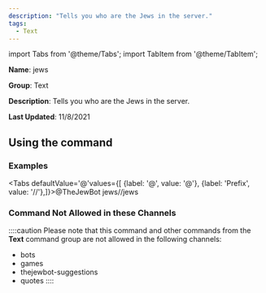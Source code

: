 ```yaml
---
description: "Tells you who are the Jews in the server."
tags:
  - Text
---
```

import Tabs from '@theme/Tabs';
import TabItem from '@theme/TabItem';

**Name**: jews

**Group**: Text

**Description**: Tells you who are the Jews in the server.

**Last Updated**: 11/8/2021

## Using the command

### Examples
<Tabs defaultValue='@'values={[ {label: '@', value: '@'}, {label: 'Prefix', value: '//'},]}><TabItem value='@'>@TheJewBot jews</TabItem><TabItem value='//'>//jews</TabItem></Tabs>

### Command Not Allowed in these Channels
::::caution Please note that this command and other commands from the **Text** command group are not allowed in the following channels:
- bots
- games
- thejewbot-suggestions
- quotes
::::
